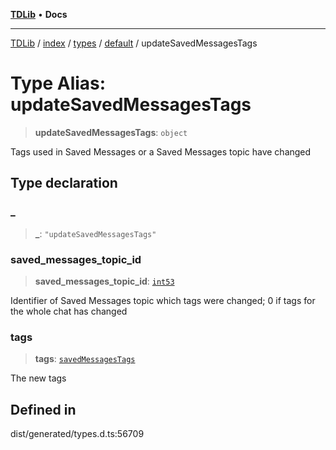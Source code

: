 [**TDLib**](../../../../../../README.md) • **Docs**

***

[TDLib](../../../../../../modules.md) / [index](../../../../../README.md) / [types](../../../README.md) / [default](../README.md) / updateSavedMessagesTags

# Type Alias: updateSavedMessagesTags

> **updateSavedMessagesTags**: `object`

Tags used in Saved Messages or a Saved Messages topic have changed

## Type declaration

### \_

> **\_**: `"updateSavedMessagesTags"`

### saved\_messages\_topic\_id

> **saved\_messages\_topic\_id**: [`int53`](int53-1.md)

Identifier of Saved Messages topic which tags were changed; 0 if tags for the whole chat has changed

### tags

> **tags**: [`savedMessagesTags`](savedMessagesTags-1.md)

The new tags

## Defined in

dist/generated/types.d.ts:56709
